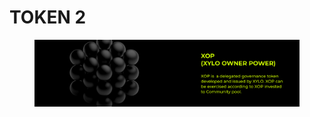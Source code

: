 # TOKEN 2

<figure><img src="../.gitbook/assets/Frame 23.png" alt=""><figcaption></figcaption></figure>
